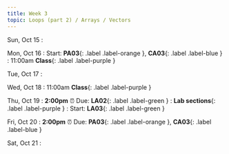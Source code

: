 ```yaml
---
title: Week 3
topic: Loops (part 2) / Arrays / Vectors
---
```

Sun, Oct 15
: 

Mon, Oct 16
: Start: **PA03**{: .label .label-orange }, **CA03**{: .label .label-blue }
: 11:00am **Class**{: .label .label-purple }


Tue, Oct 17
: 

Wed, Oct 18
: 11:00am **Class**{: .label .label-purple } 


Thu, Oct 19
: **2:00pm**  ⏰  Due: **LA02**{: .label .label-green }
: **Lab sections**{: .label .label-purple }
: Start: **LA03**{: .label .label-green }


Fri, Oct 20
: **2:00pm**  ⏰  Due: **PA03**{: .label .label-orange }, **CA03**{: .label .label-blue }


Sat, Oct 21
: 

